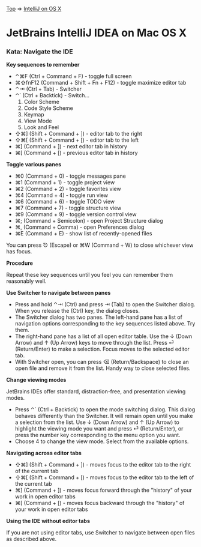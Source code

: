 <style type="text/css">
    ol ol { list-style-type: decimal; }
</style>
[Top](README.md) => [IntelliJ on OS X](ij-osx.md)

# JetBrains IntelliJ IDEA on Mac OS X

### Kata: Navigate the IDE

**Key sequences to remember**

- ⌃⌘F (Ctrl + Command + F) - toggle full screen
- ⌘⇧fnF12 (Command + Shift + Fn + F12) - toggle maximize editor tab
- ⌃⇥ (Ctrl + Tab) - Switcher
- ⌃` (Ctrl + Backtick) - Switch...
  1. Color Scheme
  2. Code Style Scheme
  3. Keymap
  4. View Mode
  5. Look and Feel
- ⇧⌘] (Shift + Command + ]) - editor tab to the right
- ⇧⌘[ (Shift + Command + [) - editor tab to the left
- ⌘] (Command + ]) - next editor tab in history
- ⌘[ (Command + [) - previous editor tab in history


**Toggle various panes**

- ⌘0 (Command + 0) - toggle messages pane
- ⌘1 (Command + 1) - toggle project view
- ⌘2 (Command + 2) - toggle favorites view
- ⌘4 (Command + 4) - toggle run view
- ⌘6 (Command + 6) - toggle TODO view
- ⌘7 (Command + 7) - toggle structure view
- ⌘9 (Command + 9) - toggle version control view
- ⌘; (Command + Semicolon) - open Project Structure dialog
- ⌘, (Command + Comma) - open Preferences dialog
- ⌘E (Command + E) - show list of recently-opened files

You can press ⎋ (Escape) or ⌘W (Command + W) to close whichever view has focus.

**Procedure**

Repeat these key sequences until you feel you can remember them reasonably well.

**Use Switcher to navigate between panes**

- Press and hold ⌃⇥ (Ctrl) and press ⇥ (Tab) to open the Switcher dialog. When you release the (Ctrl) key, the dialog closes.
- The Switcher dialog has two panes. The left-hand pane has a list of navigation options corresponding to the key sequences listed above. Try them.
- The right-hand pane has a list of all open editor table. Use the ↓ (Down Arrow) and ↑ (Up Arrow) keys to move through the list. Press ⏎ (Return/Enter) to make a selection. Focus moves to the selected editor tab.
- With Switcher open, you can press ⌫ (Return/Backspace) to close an open file and remove it from the list. Handy way to close selected files.

**Change viewing modes**

JetBrains IDEs offer standard, distraction-free, and presentation viewing modes.

- Press ⌃` (Ctrl + Backtick) to open the mode switching dialog. This dialog behaves differently than the Switcher. It will remain open until you make a selection from the list. Use ↓ (Down Arrow) and ↑ (Up Arrow) to highlight the viewing mode you want and press ⏎ (Return/Enter), or press the number key corresponding to the menu option you want.
- Choose 4 to change the view mode. Select from the available options.

**Navigating across editor tabs**

- ⇧⌘] (Shift + Command + ]) - moves focus to the editor tab to the right of the current tab
- ⇧⌘[ (Shift + Command + [) - moves focus to the editor tab to the left of the current tab
- ⌘] (Command + ]) - moves focus forward through the "history" of your work in open editor tabs
- ⌘[ (Command + [) - moves focus backward through the "history" of your work in open editor tabs

**Using the IDE without editor tabs**

If you are not using editor tabs, use Switcher to navigate between open files as described above.


